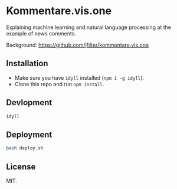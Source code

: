 # Kommentare.vis.one

Explaining machine learning and natural language processing at the example of news comments.

Background: https://github.com/jfilter/kommentare.vis.one

## Installation

- Make sure you have `idyll` installed (`npm i -g idyll`).
- Clone this repo and run `npm install`.

## Devlopment

```bash
idyll
```

## Deployment

```bash
bash deploy.sh
```

## License

MIT.
